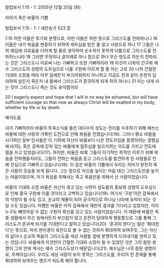 빌립보서 1:15 - 1: 
2005년 12월 20일 (화)

자아가 죽은 바울의 기쁨



빌립보서 1:15 - 1: / 새찬송가 523 장


1:15 어떤 이들은 투기와 분쟁으로, 어떤 이들은 착한 뜻으로 그리스도를 전파하나니 16 이들은 내가 복음을 변증하기 위하여 세우심을 받은 줄 알고 사랑으로 하나 17 그들은 나의 매임에 괴로움을 더하게 할 줄로 생각하여 순수하지 못하게 다툼으로 그리스도를 전파하느니라 18 그러면 무엇이냐 겉치레로 하나 참으로 하나 무슨 방도로 하든지 전파되는 것은 그리스도니 이로써 나는 기뻐하고 또한 기뻐하리라 19 이것이 너희의 간구와 예수 그리스도의 성령의 도우심으로 나를 구원에 이르게 할 줄 아는 고로 20 나의 간절한 기대와 소망을 따라 아무 일에든지 부끄러워하지 아니하고 지금도 전과 같이 온전히 담대하여 살든지 죽든지 내 몸에서 그리스도가 존귀하게 되게 하려 하나니 21 이는 내게 사는 것이 그리스도니 죽는 것도 유익함이라 

20 I eagerly expect and hope that I will in no way be ashamed, but will have sufficient courage so that now as always Christ will be exalted in my body, whether by life or by death.

해석도움





내가 기뻐하리라 
바울의 투옥소식을 들은 대다수의 성도는 진리를 수호하기 위해 애쓰는 바울에 대한 사랑과 거룩한 도전으로 인해 복음을 전했습니다(16). 그러나 평소 바울을 시기하던 일부 인사들은 이 기회에 자신이 바울보다 나은 전도자임을 증명하려는 경쟁심에서(15), 혹은 감옥에 갇혀 있는 바울에게 질투심을 일으키려는 의도를 가지고 전도에 힘을 쓰고 있었습니다(17). 하지만, 바울은 비록 그들이 이기적인 목적인 이루기 위해 복음을 전파했을지라도, 그들이 전하는 복음을 듣고 그리스도를 발견하게 된 사람들로 인해 진심으로 기뻐하고 있습니다(18). 이 같은 바울의 기쁨에서 우리는 자아가 완전히 죽은 사람의 모습을 보게 됩니다. 그는 참으로 자신을 높이는 마음 대신 그리스도만을 높이는 마음이었으며, 자기 욕심을 위해서는 죽고 복음만을 위해서 산 사람이었습니다. 

바울의 기대와 소망
바울은 자신이 겪고 있는 시련이 성도들의 중보와 성령의 도우심으로 인해 결국 구원에 이를 것이라고 고백하고 있습니다(19). 여기서 ‘구원’이란 감옥에서의 석방이 될 수도 있고, 순교의 제물이 되어 궁극적으로 하나님 나라에 유익이 되는 것일 수도 있습니다. 어쨌든 바울은 아직 감옥에서 재판의 결과를 기다리고 있었지만, 이미 누구도 빼앗아갈 수 없는 구원의 확신을 갖고 있는 사람이었습니다. 이 때문에 바울은 옥중 생활에서 무슨 일에서든지 부끄럽지 않고 온전히 담대하게 행동함으로 그를 통해 그리스도가 존귀케 되기를 기대한다고 말하고 있습니다(20). ‘존귀히 한다’는 말은 ‘확대한다’는 뜻으로, 마치 현미경이 육안으로 볼 수 없는 것까지 확대하여 보여주듯, 그는 자신의 삶이나 순교의 죽음이 그리스도를 세상 사람들 앞에 분명하게 드러내기를 원하고 있는 것입니다. 바울에게 이것만이 간절한 기대와 소망이 될 수 있었던 것은 그의 참된 생명이 그의 안에 계시는 예수 그리스도셨기 때문입니다(21). 예수님은 나의 참된 생명이요, 주제이십니다. 우리도 세상 사람이 보지 못하는 그리스도를, 우리의 전 존재를 통해 확대하여 보여주는 렌즈가 되도록 해야 합니다.